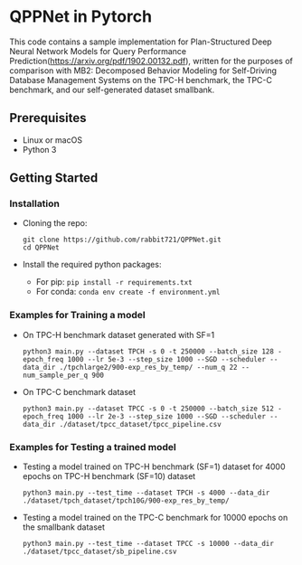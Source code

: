 # QPPNet in Pytorch

This code contains a sample implementation for Plan-Structured Deep Neural Network Models for Query Performance Prediction(https://arxiv.org/pdf/1902.00132.pdf), written for the purposes of comparison with MB2: Decomposed Behavior Modeling for Self-Driving Database 
Management Systems on the TPC-H benchmark, the TPC-C benchmark, and our self-generated dataset smallbank.

## Prerequisites

- Linux or macOS
- Python 3

## Getting Started

### Installation

- Cloning the repo: 

  ```
  git clone https://github.com/rabbit721/QPPNet.git
  cd QPPNet
  ```

- Install the required python packages:
  - For pip: `pip install -r requirements.txt`
  - For conda: `conda env create -f environment.yml`

### Examples for Training a model

- On TPC-H benchmark dataset generated with SF=1

  ``` 
  python3 main.py --dataset TPCH -s 0 -t 250000 --batch_size 128 -epoch_freq 1000 --lr 5e-3 --step_size 1000 --SGD --scheduler --data_dir ./tpchlarge2/900-exp_res_by_temp/ --num_q 22 --num_sample_per_q 900
  ```

- On TPC-C benchmark dataset

  ``` 
  python3 main.py --dataset TPCC -s 0 -t 250000 --batch_size 512 -epoch_freq 1000 --lr 2e-3 --step_size 1000 --SGD --scheduler --data_dir ./dataset/tpcc_dataset/tpcc_pipeline.csv
  ```

### Examples for Testing a trained model

- Testing a model trained on TPC-H benchmark (SF=1) dataset for 4000 epochs on TPC-H benchmark (SF=10) dataset

  ``` 
  python3 main.py --test_time --dataset TPCH -s 4000 --data_dir ./dataset/tpch_dataset/tpch10G/900-exp_res_by_temp/
  ```

- Testing a model trained on the TPC-C benchmark for 10000 epochs on the smallbank dataset

  ```
  python3 main.py --test_time --dataset TPCC -s 10000 --data_dir ./dataset/tpcc_dataset/sb_pipeline.csv
  ```

  

